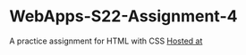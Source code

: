 # WebApps-S22-Assignment-4
A practice assignment for HTML with CSS
[Hosted at](https://github.com/44-563-Web-Apps-S22/webapps-s22-assignment-4-SidharthaGundarapu/)